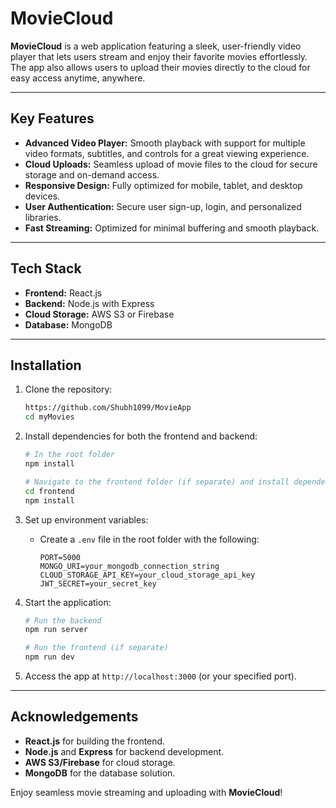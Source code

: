 # MovieCloud

**MovieCloud** is a web application featuring a sleek, user-friendly video player that lets users stream and enjoy their favorite movies effortlessly. The app also allows users to upload their movies directly to the cloud for easy access anytime, anywhere.

---

## Key Features

- **Advanced Video Player:** Smooth playback with support for multiple video formats, subtitles, and controls for a great viewing experience.  
- **Cloud Uploads:** Seamless upload of movie files to the cloud for secure storage and on-demand access.  
- **Responsive Design:** Fully optimized for mobile, tablet, and desktop devices.  
- **User Authentication:** Secure user sign-up, login, and personalized libraries.  
- **Fast Streaming:** Optimized for minimal buffering and smooth playback.  

---

## Tech Stack

- **Frontend:** React.js  
- **Backend:** Node.js with Express  
- **Cloud Storage:** AWS S3 or Firebase  
- **Database:** MongoDB  

---

## Installation

1. Clone the repository:
   ```bash
   https://github.com/Shubh1099/MovieApp
   cd myMovies
   ```

2. Install dependencies for both the frontend and backend:
   ```bash
   # In the root folder
   npm install
   
   # Navigate to the frontend folder (if separate) and install dependencies
   cd frontend
   npm install
   ```

3. Set up environment variables:
   - Create a `.env` file in the root folder with the following:
     ```env
     PORT=5000
     MONGO_URI=your_mongodb_connection_string
     CLOUD_STORAGE_API_KEY=your_cloud_storage_api_key
     JWT_SECRET=your_secret_key
     ```

4. Start the application:
   ```bash
   # Run the backend
   npm run server

   # Run the frontend (if separate)
   npm run dev
   ```

5. Access the app at `http://localhost:3000` (or your specified port).

---

## Acknowledgements

- **React.js** for building the frontend.
- **Node.js** and **Express** for backend development.
- **AWS S3/Firebase** for cloud storage.
- **MongoDB** for the database solution.

Enjoy seamless movie streaming and uploading with **MovieCloud**!
